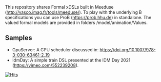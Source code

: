 This repository shares Formal xDSLs built in Meeduse (http://vasco.imag.fr/tools/meeduse/). To play with the underlying B specifications you can use ProB (https://prob.hhu.de) in standalone. The valued formal models are provided in folders /model/animation/Values.

## Samples
* GpuServer: A GPU scheduler discussed in: https://doi.org/10.1007/978-3-030-63461-2_19
* IdmDay: A simple train DSL presented at the IDM Day 2021 (https://vimeo.com/552239208).

[![Hits](https://hits.seeyoufarm.com/api/count/incr/badge.svg?url=https%3A%2F%2Fgithub.com%2Fmeeduse%2FSamples&count_bg=%2379C83D&title_bg=%23555555&icon=&icon_color=%23E7E7E7&title=hits&edge_flat=false)](https://hits.seeyoufarm.com)

